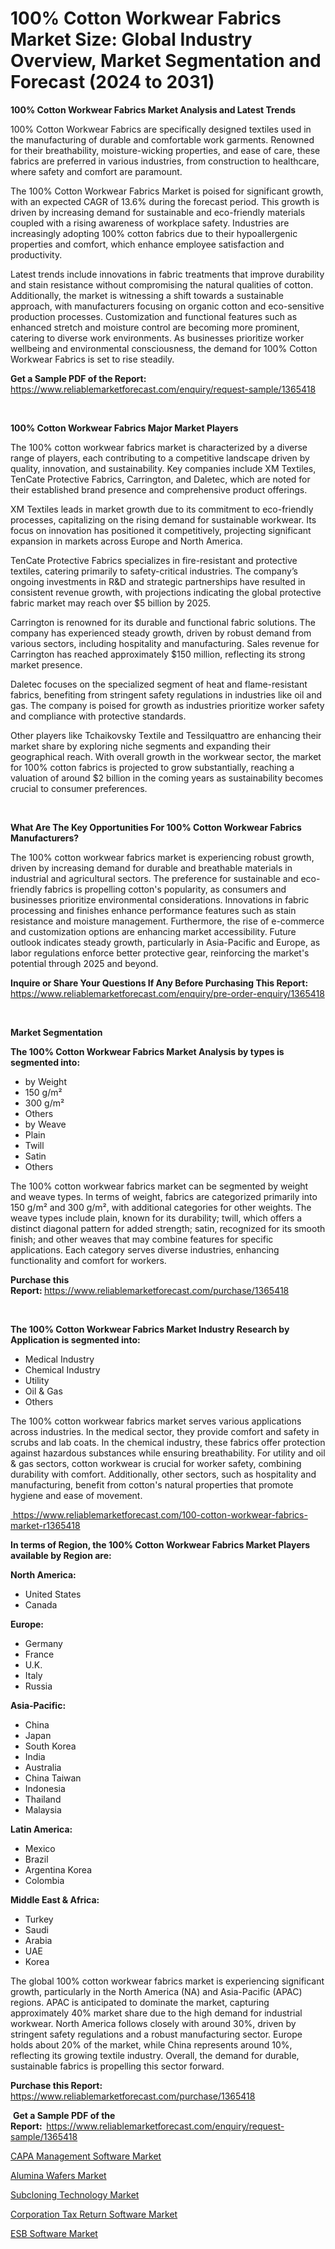 <p><h1>100% Cotton Workwear Fabrics Market Size: Global Industry Overview, Market Segmentation and Forecast (2024 to 2031)</h1></p><p><strong>100% Cotton Workwear Fabrics Market Analysis and Latest Trends</strong></p>
<p><p>100% Cotton Workwear Fabrics are specifically designed textiles used in the manufacturing of durable and comfortable work garments. Renowned for their breathability, moisture-wicking properties, and ease of care, these fabrics are preferred in various industries, from construction to healthcare, where safety and comfort are paramount.</p><p>The 100% Cotton Workwear Fabrics Market is poised for significant growth, with an expected CAGR of 13.6% during the forecast period. This growth is driven by increasing demand for sustainable and eco-friendly materials coupled with a rising awareness of workplace safety. Industries are increasingly adopting 100% cotton fabrics due to their hypoallergenic properties and comfort, which enhance employee satisfaction and productivity.</p><p>Latest trends include innovations in fabric treatments that improve durability and stain resistance without compromising the natural qualities of cotton. Additionally, the market is witnessing a shift towards a sustainable approach, with manufacturers focusing on organic cotton and eco-sensitive production processes. Customization and functional features such as enhanced stretch and moisture control are becoming more prominent, catering to diverse work environments. As businesses prioritize worker wellbeing and environmental consciousness, the demand for 100% Cotton Workwear Fabrics is set to rise steadily.</p></p>
<p><strong>Get a Sample PDF of the Report:&nbsp;</strong> <a href="https://www.reliablemarketforecast.com/enquiry/request-sample/1365418?utm_campaign=1108&utm_medium=2&utm_source=Github&utm_content=ia&utm_term=06122024&utm_id=100-cotton-workwear-fabrics">https://www.reliablemarketforecast.com/enquiry/request-sample/1365418</a></p>
<p>&nbsp;</p>
<p><strong>100% Cotton Workwear Fabrics Major Market Players</strong></p>
<p><p>The 100% cotton workwear fabrics market is characterized by a diverse range of players, each contributing to a competitive landscape driven by quality, innovation, and sustainability. Key companies include XM Textiles, TenCate Protective Fabrics, Carrington, and Daletec, which are noted for their established brand presence and comprehensive product offerings.</p><p>XM Textiles leads in market growth due to its commitment to eco-friendly processes, capitalizing on the rising demand for sustainable workwear. Its focus on innovation has positioned it competitively, projecting significant expansion in markets across Europe and North America.</p><p>TenCate Protective Fabrics specializes in fire-resistant and protective textiles, catering primarily to safety-critical industries. The company’s ongoing investments in R&D and strategic partnerships have resulted in consistent revenue growth, with projections indicating the global protective fabric market may reach over $5 billion by 2025.</p><p>Carrington is renowned for its durable and functional fabric solutions. The company has experienced steady growth, driven by robust demand from various sectors, including hospitality and manufacturing. Sales revenue for Carrington has reached approximately $150 million, reflecting its strong market presence.</p><p>Daletec focuses on the specialized segment of heat and flame-resistant fabrics, benefiting from stringent safety regulations in industries like oil and gas. The company is poised for growth as industries prioritize worker safety and compliance with protective standards.</p><p>Other players like Tchaikovsky Textile and Tessilquattro are enhancing their market share by exploring niche segments and expanding their geographical reach. With overall growth in the workwear sector, the market for 100% cotton fabrics is projected to grow substantially, reaching a valuation of around $2 billion in the coming years as sustainability becomes crucial to consumer preferences.</p></p>
<p>&nbsp;</p>
<p><strong>What Are The Key Opportunities For 100% Cotton Workwear Fabrics Manufacturers?</strong></p>
<p><p>The 100% cotton workwear fabrics market is experiencing robust growth, driven by increasing demand for durable and breathable materials in industrial and agricultural sectors. The preference for sustainable and eco-friendly fabrics is propelling cotton's popularity, as consumers and businesses prioritize environmental considerations. Innovations in fabric processing and finishes enhance performance features such as stain resistance and moisture management. Furthermore, the rise of e-commerce and customization options are enhancing market accessibility. Future outlook indicates steady growth, particularly in Asia-Pacific and Europe, as labor regulations enforce better protective gear, reinforcing the market's potential through 2025 and beyond.</p></p>
<p><strong>Inquire or Share Your Questions If Any Before Purchasing This Report:</strong> <a href="https://www.reliablemarketforecast.com/enquiry/pre-order-enquiry/1365418?utm_campaign=1108&utm_medium=2&utm_source=Github&utm_content=ia&utm_term=06122024&utm_id=100-cotton-workwear-fabrics">https://www.reliablemarketforecast.com/enquiry/pre-order-enquiry/1365418</a></p>
<p>&nbsp;</p>
<p><strong>Market Segmentation</strong></p>
<p><strong>The 100% Cotton Workwear Fabrics Market Analysis by types is segmented into:</strong></p>
<p><ul><li>by Weight</li><li>150 g/m²</li><li>300 g/m²</li><li>Others</li><li>by Weave</li><li>Plain</li><li>Twill</li><li>Satin</li><li>Others</li></ul></p>
<p><p>The 100% cotton workwear fabrics market can be segmented by weight and weave types. In terms of weight, fabrics are categorized primarily into 150 g/m² and 300 g/m², with additional categories for other weights. The weave types include plain, known for its durability; twill, which offers a distinct diagonal pattern for added strength; satin, recognized for its smooth finish; and other weaves that may combine features for specific applications. Each category serves diverse industries, enhancing functionality and comfort for workers.</p></p>
<p><strong>Purchase this Report:&nbsp;</strong><a href="https://www.reliablemarketforecast.com/purchase/1365418?utm_campaign=1108&utm_medium=2&utm_source=Github&utm_content=ia&utm_term=06122024&utm_id=100-cotton-workwear-fabrics">https://www.reliablemarketforecast.com/purchase/1365418</a></p>
<p>&nbsp;</p>
<p><strong>The 100% Cotton Workwear Fabrics Market Industry Research by Application is segmented into:</strong></p>
<p><ul><li>Medical Industry</li><li>Chemical Industry</li><li>Utility</li><li>Oil & Gas</li><li>Others</li></ul></p>
<p><p>The 100% cotton workwear fabrics market serves various applications across industries. In the medical sector, they provide comfort and safety in scrubs and lab coats. In the chemical industry, these fabrics offer protection against hazardous substances while ensuring breathability. For utility and oil & gas sectors, cotton workwear is crucial for worker safety, combining durability with comfort. Additionally, other sectors, such as hospitality and manufacturing, benefit from cotton's natural properties that promote hygiene and ease of movement.</p></p>
<p><a href="https://www.reliablemarketforecast.com/100-cotton-workwear-fabrics-market-r1365418?utm_campaign=1108&utm_medium=2&utm_source=Github&utm_content=ia&utm_term=06122024&utm_id=100-cotton-workwear-fabrics">&nbsp;https://www.reliablemarketforecast.com/100-cotton-workwear-fabrics-market-r1365418</a></p>
<p><strong>In terms of Region, the 100% Cotton Workwear Fabrics Market Players available by Region are:</strong></p>
<p>
    <p> <strong> North America: </strong>
        <ul>
            <li>United States</li>
            <li>Canada</li>
        </ul>
        </p> 
    <p> <strong> Europe: </strong>
        <ul>
            <li>Germany</li>
            <li>France</li>
            <li>U.K.</li>
            <li>Italy</li>
            <li>Russia</li>
        </ul>
        </p> 
    <p> <strong> Asia-Pacific: </strong>
        <ul>
            <li>China</li>
            <li>Japan</li>
            <li>South Korea</li>
            <li>India</li>
            <li>Australia</li>
            <li>China Taiwan</li>
            <li>Indonesia</li>
            <li>Thailand</li>
            <li>Malaysia</li>
        </ul>
        </p> 
    <p> <strong> Latin America: </strong>
        <ul>
            <li>Mexico</li>
            <li>Brazil</li>
            <li>Argentina Korea</li>
            <li>Colombia</li>
        </ul>
        </p> 
    <p> <strong> Middle East & Africa: </strong>
        <ul>
            <li>Turkey</li>
            <li>Saudi</li>
            <li>Arabia</li>
            <li>UAE</li>
            <li>Korea</li>
        </ul>
    </p>
    </p>
<p><p>The global 100% cotton workwear fabrics market is experiencing significant growth, particularly in the North America (NA) and Asia-Pacific (APAC) regions. APAC is anticipated to dominate the market, capturing approximately 40% market share due to the high demand for industrial workwear. North America follows closely with around 30%, driven by stringent safety regulations and a robust manufacturing sector. Europe holds about 20% of the market, while China represents around 10%, reflecting its growing textile industry. Overall, the demand for durable, sustainable fabrics is propelling this sector forward.</p></p>
<p><strong>Purchase this Report: </strong><a href="https://www.reliablemarketforecast.com/purchase/1365418?utm_campaign=1108&utm_medium=2&utm_source=Github&utm_content=ia&utm_term=06122024&utm_id=100-cotton-workwear-fabrics">https://www.reliablemarketforecast.com/purchase/1365418</a></p>
<p>&nbsp;<strong>Get a Sample PDF of the Report:&nbsp;&nbsp;</strong><a href="https://www.reliablemarketforecast.com/enquiry/request-sample/1365418?utm_campaign=1108&utm_medium=2&utm_source=Github&utm_content=ia&utm_term=06122024&utm_id=100-cotton-workwear-fabrics">https://www.reliablemarketforecast.com/enquiry/request-sample/1365418</a></p>
<p><strong></strong></p>
<p><p><a href="https://www.linkedin.com/pulse/global-capa-management-software-market-insights-size-share-tre-wdlrf?utm_campaign=1108&utm_medium=2&utm_source=Github&utm_content=ia&utm_term=06122024&utm_id=100-cotton-workwear-fabrics">CAPA Management Software Market</a></p><p><a href="https://github.com/CliffMedina6/Market-Research-Report-List-7/blob/main/alumina-wafers-market.md?utm_campaign=1108&utm_medium=2&utm_source=Github&utm_content=ia&utm_term=06122024&utm_id=100-cotton-workwear-fabrics">Alumina Wafers Market</a></p><p><a href="https://issuu.com/reportprime-2/docs/subcloning-technology-market-size-2030.pptx?utm_campaign=1108&utm_medium=2&utm_source=Github&utm_content=ia&utm_term=06122024&utm_id=100-cotton-workwear-fabrics">Subcloning Technology Market</a></p><p><a href="https://www.linkedin.com/pulse/corporation-tax-return-software-market-trends-drivers-whats-ni5tf?utm_campaign=1108&utm_medium=2&utm_source=Github&utm_content=ia&utm_term=06122024&utm_id=100-cotton-workwear-fabrics">Corporation Tax Return Software Market</a></p><p><a href="https://issuu.com/reportprime-2/docs/esb-software-market-size-2030.pptx?utm_campaign=1108&utm_medium=2&utm_source=Github&utm_content=ia&utm_term=06122024&utm_id=100-cotton-workwear-fabrics">ESB Software Market</a></p></p>